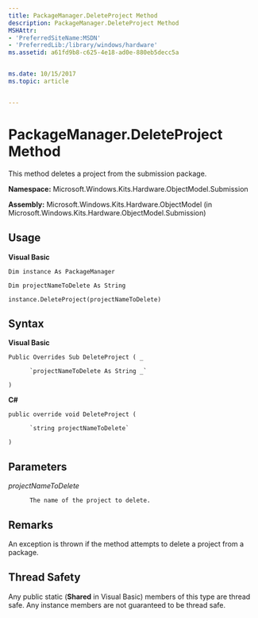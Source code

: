 ```yaml
---
title: PackageManager.DeleteProject Method
description: PackageManager.DeleteProject Method
MSHAttr:
- 'PreferredSiteName:MSDN'
- 'PreferredLib:/library/windows/hardware'
ms.assetid: a61fd9b8-c625-4e18-ad0e-880eb5decc5a


ms.date: 10/15/2017
ms.topic: article


---
```


# PackageManager.DeleteProject Method


This method deletes a project from the submission package.

**Namespace:** Microsoft.Windows.Kits.Hardware.ObjectModel.Submission

**Assembly:** Microsoft.Windows.Kits.Hardware.ObjectModel (in Microsoft.Windows.Kits.Hardware.ObjectModel.Submission)

## <span id="Usage"></span><span id="usage"></span><span id="USAGE"></span>Usage


**Visual Basic**

`Dim instance As PackageManager`

`Dim projectNameToDelete As String`

`instance.DeleteProject(projectNameToDelete)`

## <span id="Syntax"></span><span id="syntax"></span><span id="SYNTAX"></span>Syntax


**Visual Basic**

`Public Overrides Sub DeleteProject ( _`

          `projectNameToDelete As String _`

`)`

**C#**

`public override void DeleteProject (`

          `string projectNameToDelete`

`)`

## <span id="Parameters"></span><span id="parameters"></span><span id="PARAMETERS"></span>Parameters


*projectNameToDelete*

          The name of the project to delete.

## <span id="Remarks"></span><span id="remarks"></span><span id="REMARKS"></span>Remarks


An exception is thrown if the method attempts to delete a project from a package.

## <span id="Thread_Safety"></span><span id="thread_safety"></span><span id="THREAD_SAFETY"></span>Thread Safety


Any public static (**Shared** in Visual Basic) members of this type are thread safe. Any instance members are not guaranteed to be thread safe.

 

 







